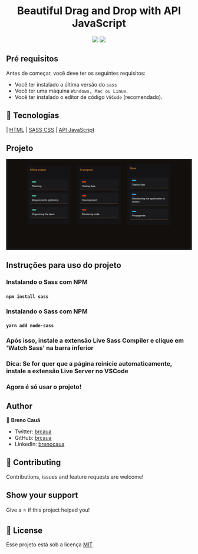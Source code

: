 <h1 align="center"> Beautiful Drag and Drop with API JavaScript </h1>

<p align="center" aria-label="Versão do Node" href="https://github.com/nodejs/node/blob/master/doc/changelogs/CHANGELOG_V12.md#12.14.1">
    <img src="https://img.shields.io/github/repo-size/brcaua/jshunt"></img>
    <img src="https://img.shields.io/github/contributors/brcaua/jshunt"></img>
</p>


## Pré requisitos

Antes de começar, você deve ter os seguintes requisitos:
<!--- These are just example requirements. Add, duplicate or remove as required --->
* Você ter instalado a última versão do `sass`
* Você ter uma máquina `Windows, Mac ou Linux`.
* Você ter instalado o editor de código `VSCode` (recomendado).

## :rocket: Tecnologias

| [HTML](https://developer.mozilla.org/pt-BR/docs/Web/HTML)
| [SASS CSS](https://sass-lang.com/)
| [API JavaScript](https://developer.mozilla.org/pt-BR/docs/Aprender/JavaScript)


## Projeto


<img align="center" src="https://github.com/brcaua/drag-and-drop/blob/master/src/img/desktop.png"></img>


## Instruções para uso do projeto

### Instalando o Sass com NPM

#### `npm install sass`

### Instalando o Sass com NPM

#### `yarn add node-sass`

### Após isso, instale a extensão Live Sass Compiler e clique em 'Watch Sass' na barra inferior

### Dica: Se for quer que a página reinicie automaticamente, instale a extensão Live Server no VSCode

### Agora é só usar o projeto!


## Author
👤 **Breno Cauã**
* Twitter: [brcaua](https://twitter.com/brcaua)
* GitHub: [brcaua](https://github.com/brcaua)
* LinkedIn: [brenocaua](https://linkedin.com/in/brenocaua)

## 🤝 Contributing

Contributions, issues and feature requests are welcome!

## Show your support

Give a ⭐️ if this project helped you!

## 📝 License

Esse projeto está sob a licença [MIT](./LICENSE)

